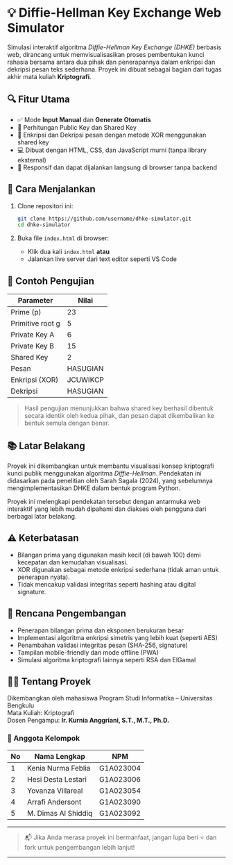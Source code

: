 # 💡 Diffie-Hellman Key Exchange Web Simulator

Simulasi interaktif algoritma *Diffie-Hellman Key Exchange (DHKE)* berbasis web, dirancang untuk memvisualisasikan proses pembentukan kunci rahasia bersama antara dua pihak dan penerapannya dalam enkripsi dan dekripsi pesan teks sederhana. Proyek ini dibuat sebagai bagian dari tugas akhir mata kuliah **Kriptografi**.

## 🔍 Fitur Utama

- ✅ Mode **Input Manual** dan **Generate Otomatis**
- 🔐 Perhitungan Public Key dan Shared Key
- 🧠 Enkripsi dan Dekripsi pesan dengan metode XOR menggunakan shared key
- 💻 Dibuat dengan HTML, CSS, dan JavaScript murni (tanpa library eksternal)
- 📱 Responsif dan dapat dijalankan langsung di browser tanpa backend

## 🚀 Cara Menjalankan

1. Clone repositori ini:

   ```bash
   git clone https://github.com/username/dhke-simulator.git
   cd dhke-simulator

2. Buka file `index.html` di browser:

   * Klik dua kali `index.html` **atau**
   * Jalankan live server dari text editor seperti VS Code

## 🧪 Contoh Pengujian

| Parameter        | Nilai    |
| ---------------- | -------- |
| Prime (p)        | 23       |
| Primitive root g | 5        |
| Private Key A    | 6        |
| Private Key B    | 15       |
| Shared Key       | 2        |
| Pesan            | HASUGIAN |
| Enkripsi (XOR)   | JCUWIKCP |
| Dekripsi         | HASUGIAN |

> Hasil pengujian menunjukkan bahwa shared key berhasil dibentuk secara identik oleh kedua pihak, dan pesan dapat dikembalikan ke bentuk semula dengan benar.

## 📚 Latar Belakang

Proyek ini dikembangkan untuk membantu visualisasi konsep kriptografi kunci publik menggunakan algoritma *Diffie-Hellman*. Pendekatan ini didasarkan pada penelitian oleh Sarah Sagala (2024), yang sebelumnya mengimplementasikan DHKE dalam bentuk program Python.

Proyek ini melengkapi pendekatan tersebut dengan antarmuka web interaktif yang lebih mudah dipahami dan diakses oleh pengguna dari berbagai latar belakang.

## ⚠️ Keterbatasan

* Bilangan prima yang digunakan masih kecil (di bawah 100) demi kecepatan dan kemudahan visualisasi.
* XOR digunakan sebagai metode enkripsi sederhana (tidak aman untuk penerapan nyata).
* Tidak mencakup validasi integritas seperti hashing atau digital signature.

## 🔧 Rencana Pengembangan

* Penerapan bilangan prima dan eksponen berukuran besar
* Implementasi algoritma enkripsi simetris yang lebih kuat (seperti AES)
* Penambahan validasi integritas pesan (SHA-256, signature)
* Tampilan mobile-friendly dan mode offline (PWA)
* Simulasi algoritma kriptografi lainnya seperti RSA dan ElGamal

## 🙋‍♀️ Tentang Proyek

Dikembangkan oleh mahasiswa Program Studi Informatika – Universitas Bengkulu  
Mata Kuliah: Kriptografi  
Dosen Pengampu: **Ir. Kurnia Anggriani, S.T., M.T., Ph.D.**

### 👥 Anggota Kelompok

| No | Nama Lengkap            | NPM         |
|----|--------------------------|-------------|
| 1  | Kenia Nurma Feblia       | G1A023004   |
| 2  | Hesi Desta Lestari       | G1A023006   |
| 3  | Yovanza Villareal        | G1A023054   |
| 4  | Arrafi Andersont         | G1A023090   |
| 5  | M. Dimas Al Shiddiq      | G1A023092   |

---

> 📬 Jika Anda merasa proyek ini bermanfaat, jangan lupa beri ⭐ dan fork untuk pengembangan lebih lanjut!

---

